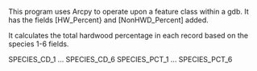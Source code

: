 This program uses Arcpy to operate upon a feature class within a gdb.
It has the fields [HW_Percent} and [NonHWD_Percent] added.

It calculates the total hardwood percentage in each record based on the species 1-6 fields.

SPECIES_CD_1 ... SPECIES_CD_6
SPECIES_PCT_1 ... SPECIES_PCT_6
